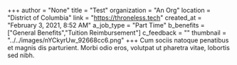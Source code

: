 +++
author = "None"
title = "Test"
organization = "An Org"
location = "District of Columbia"
link = "https://throneless.tech"
created_at = "February 3, 2021, 8:52 AM"
a_job_type = "Part Time"
b_benefits = ["General Benefits","Tuition Reimbursement"]
c_feedback = ""
thumbnail = "../../images/nYCkyrUw_92668cc6.png"
+++
Cum sociis natoque penatibus et magnis dis parturient. Morbi odio eros, volutpat ut pharetra vitae, lobortis sed nibh.